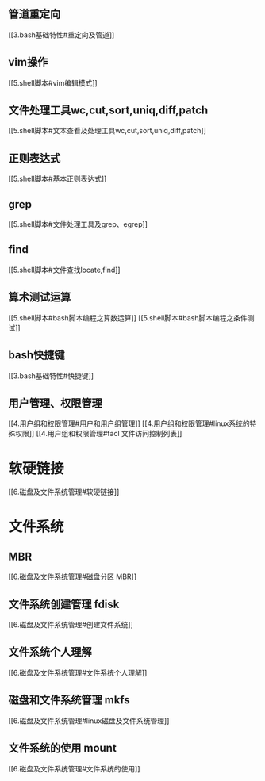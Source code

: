 
## 管道重定向
[[3.bash基础特性#重定向及管道]]
## vim操作
[[5.shell脚本#vim编辑模式]]

## 文件处理工具wc,cut,sort,uniq,diff,patch
[[5.shell脚本#文本查看及处理工具wc,cut,sort,uniq,diff,patch]]
## 正则表达式
[[5.shell脚本#基本正则表达式]]

## grep
[[5.shell脚本#文件处理工具及grep、egrep]]

## find
[[5.shell脚本#文件查找locate,find]]
## 算术测试运算
[[5.shell脚本#bash脚本编程之算数运算]]
[[5.shell脚本#bash脚本编程之条件测试]]
## bash快捷键
[[3.bash基础特性#快捷键]]
## 用户管理、权限管理
[[4.用户组和权限管理#用户和用户组管理]]
[[4.用户组和权限管理#linux系统的特殊权限]]
[[4.用户组和权限管理#facl 文件访问控制列表]]

# 软硬链接
[[6.磁盘及文件系统管理#软硬链接]]

# 文件系统
## MBR
[[6.磁盘及文件系统管理#磁盘分区 MBR]]
## 文件系统创建管理  fdisk
[[6.磁盘及文件系统管理#创建文件系统]]
## 文件系统个人理解
[[6.磁盘及文件系统管理#文件系统个人理解]]
## 磁盘和文件系统管理 mkfs
[[6.磁盘及文件系统管理#linux磁盘及文件系统管理]]
## 文件系统的使用 mount
[[6.磁盘及文件系统管理#文件系统的使用]]